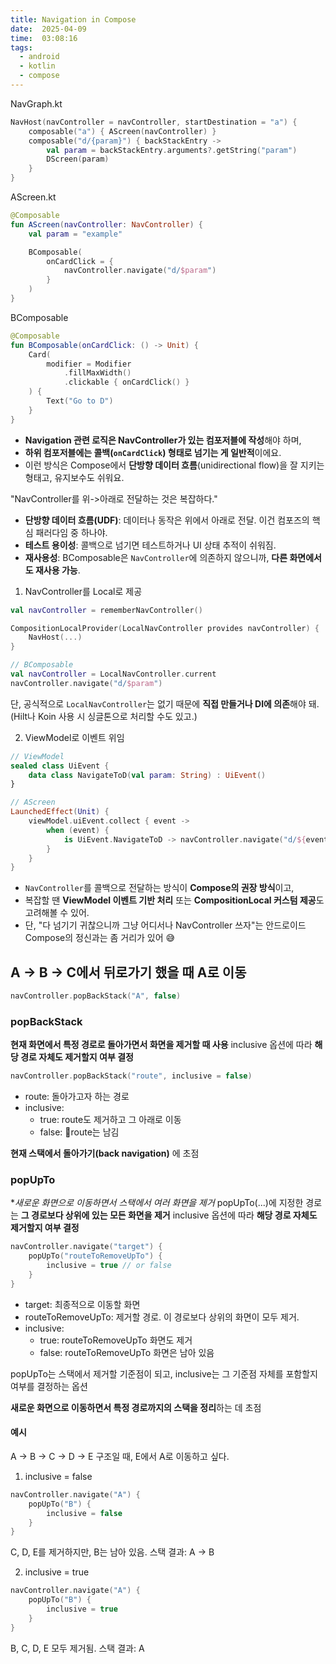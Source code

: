 ```yaml
---
title: Navigation in Compose
date:  2025-04-09
time:  03:08:16
tags:
  - android
  - kotlin
  - compose
---
```

NavGraph.kt
```kotlin
NavHost(navController = navController, startDestination = "a") {
    composable("a") { AScreen(navController) }
    composable("d/{param}") { backStackEntry ->
        val param = backStackEntry.arguments?.getString("param")
        DScreen(param)
    }
}
```

AScreen.kt
```kotlin
@Composable
fun AScreen(navController: NavController) {
    val param = "example"

    BComposable(
        onCardClick = {
            navController.navigate("d/$param")
        }
    )
}
```

BComposable
```kotlin
@Composable
fun BComposable(onCardClick: () -> Unit) {
    Card(
        modifier = Modifier
            .fillMaxWidth()
            .clickable { onCardClick() }
    ) {
        Text("Go to D")
    }
}
```

- **Navigation 관련 로직은 NavController가 있는 컴포저블에 작성**해야 하며,
- **하위 컴포저블에는 콜백(`onCardClick`) 형태로 넘기는 게 일반적**이에요.
- 이런 방식은 Compose에서 **단방향 데이터 흐름**(unidirectional flow)을 잘 지키는 형태고, 유지보수도 쉬워요.

"NavController를 위->아래로 전달하는 것은 복잡하다."
- **단방향 데이터 흐름(UDF)**: 데이터나 동작은 위에서 아래로 전달. 이건 컴포즈의 핵심 패러다임 중 하나야.
- **테스트 용이성**: 콜백으로 넘기면 테스트하거나 UI 상태 추적이 쉬워짐.
- **재사용성**: BComposable은 `NavController`에 의존하지 않으니까, **다른 화면에서도 재사용 가능**.

1. NavController를 Local로 제공
```kotlin
val navController = rememberNavController()

CompositionLocalProvider(LocalNavController provides navController) {
    NavHost(...)
}

// BComposable
val navController = LocalNavController.current
navController.navigate("d/$param")
```
단, 공식적으로 `LocalNavController`는 없기 때문에 **직접 만들거나 DI에 의존**해야 돼. (Hilt나 Koin 사용 시 싱글톤으로 처리할 수도 있고.)

2. ViewModel로 이벤트 위임
```kotlin
// ViewModel
sealed class UiEvent {
    data class NavigateToD(val param: String) : UiEvent()
}

// AScreen
LaunchedEffect(Unit) {
    viewModel.uiEvent.collect { event ->
        when (event) {
            is UiEvent.NavigateToD -> navController.navigate("d/${event.param}")
        }
    }
}
```

- `NavController`를 콜백으로 전달하는 방식이 **Compose의 권장 방식**이고,
- 복잡할 땐 **ViewModel 이벤트 기반 처리** 또는 **CompositionLocal 커스텀 제공**도 고려해볼 수 있어.
- 단, "다 넘기기 귀찮으니까 그냥 어디서나 NavController 쓰자"는 안드로이드 Compose의 정신과는 좀 거리가 있어 😅


## A -> B -> C에서 뒤로가기 했을 때 A로 이동
```kotlin
navController.popBackStack("A", false)
```

### popBackStack
**현재 화면에서 특정 경로로 돌아가면서 화면을 제거할 때 사용**
inclusive 옵션에 따라 **해당 경로 자체도 제거할지 여부 결정**
```kotlin
navController.popBackStack("route", inclusive = false)
```
* route: 돌아가고자 하는 경로
* inclusive:
	* true: route도 제거하고 그 아래로 이동
	* false: route는 남김

**현재 스택에서 돌아가기(back navigation)** 에 초점

### popUpTo
**새로운 화면으로 이동하면서 스택에서 여러 화면을 제거*
popUpTo(...)에 지정한 경로는 **그 경로보다 상위에 있는 모든 화면을 제거**
inclusive 옵션에 따라 **해당 경로 자체도 제거할지 여부 결정**
```kotlin
navController.navigate("target") {
    popUpTo("routeToRemoveUpTo") {
        inclusive = true // or false
    }
}
```

* target: 최종적으로 이동할 화면
* routeToRemoveUpTo: 제거할 경로. 이 경로보다 상위의 화면이 모두 제거.
* inclusive:
	* true: routeToRemoveUpTo 화면도 제거
	* false: routeToRemoveUpTo 화면은 남아 있음

popUpTo는 스택에서 제거할 기준점이 되고, inclusive는 그 기준점 자체를 포함할지 여부를 결정하는 옵션

**새로운 화면으로 이동하면서 특정 경로까지의 스택을 정리**하는 데 초점

#### 예시
A -> B -> C -> D -> E 구조일 때, E에서 A로 이동하고 싶다.

1. inclusive = false
```kotlin
navController.navigate("A") {
    popUpTo("B") {
        inclusive = false
    }
}
```
C, D, E를 제거하지만, B는 남아 있음.
스택 결과: A -> B

2. inclusive = true
```kotlin
navController.navigate("A") {
    popUpTo("B") {
        inclusive = true
    }
}
```
B, C, D, E 모두 제거됨.
스택 결과: A



